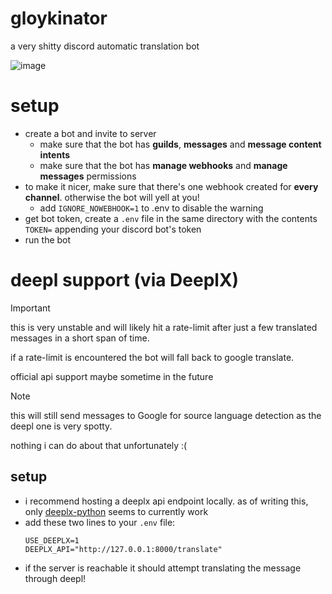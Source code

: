 # gloykinator
a very shitty discord automatic translation bot

![image](https://github.com/user-attachments/assets/384fd7bd-d067-4c35-8fc6-7e4972fde143)

# setup
- create a bot and invite to server
  - make sure that the bot has **guilds**, **messages** and **message content intents**
  - make sure that the bot has **manage webhooks** and **manage messages** permissions
- to make it nicer, make sure that there's one webhook created for **every channel**. otherwise the bot will yell at you!
  - add `IGNORE_NOWEBHOOK=1` to .env to disable the warning
- get bot token, create a `.env` file in the same directory with the contents `TOKEN=` appending your discord bot's token
- run the bot

# deepl support (via DeeplX)
> [!IMPORTANT]
> this is very unstable and will likely hit a rate-limit after just a few translated messages in a short span of time.
> 
> if a rate-limit is encountered the bot will fall back to google translate.
> 
> official api support maybe sometime in the future

> [!NOTE]
> this will still send messages to Google for source language detection as the deepl one is very spotty.
> 
> nothing i can do about that unfortunately :(

## setup
- i recommend hosting a deeplx api endpoint locally. as of writing this, only [deeplx-python](https://github.com/cnbeining/DeepLX-Python) seems to currently work
- add these two lines to your `.env` file:
  ```
  USE_DEEPLX=1
  DEEPLX_API="http://127.0.0.1:8000/translate"
  ```
- if the server is reachable it should attempt translating the message through deepl!
